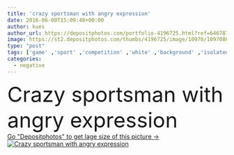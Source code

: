 ```yaml
---
title: 'crazy sportsman with angry expression'
date: 2016-06-08T15:09:48+00:00
author: kues
author_url: https://depositphotos.com/portfolio-4196725.html?ref=64678756
image: https://st2.depositphotos.com/thumbs/4196725/image/10970/109708636/api_thumb_450.jpg?forcejpeg=true
type: "post"
tags: ['game' ,'sport' ,'competition' ,'white' ,'background' ,'isolated' ,'happy' ,'person' ,'young' ,'people' ,'fresh' ,'portrait' ,'sports' ,'healthy' ,'food' ,'illness' ,'male' ,'man' ,'eating' ,'funny' ,'cool' ,'concept' ,'strong' ,'lifestyle' ,'Dieting' ,'fitness' ,'stomach' ,'exercise' ,'sportsman' ,'player' ,'winner' ,'negative' ,'angry' ,'bad' ,'athlete' ,'crazy' ,'pain' ,'runner' ,'upset' ,'anger' ,'rage' ,'aggressive' ,'loser' ,'unhappy' ,'disagree' ,'annoyed' ,'vomit' ,'nausea' ,'bulimia' ,'vomiting' ]
categories: 
  - negative
---
```

<div aling="center">
            <font size="60"> Crazy sportsman with angry expression</font>   
</div>
<div>
    <a href='https://st2.depositphotos.com/thumbs/4196725/image/10970/109708636/api_thumb_450.jpg?forcejpeg=true?ref=64678756' target=_blank > Go "Depositphotos" to get lage size of this picture ->
        <img href='https://st2.depositphotos.com/thumbs/4196725/image/10970/109708636/api_thumb_450.jpg?forcejpeg=true?ref=64678756' src='https://st2.depositphotos.com/4196725/10970/i/950/depositphotos_109708636-stock-photo-crazy-sportsman-with-angry-expression.jpg?forcejpeg=true' alt='Crazy sportsman with angry expression' >
    </a>
</div>

